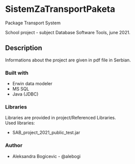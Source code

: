 # SistemZaTransportPaketa

Package Transport System

School project - subject Database Software Tools, june 2021.

## Description

Informations about the project are given in pdf file in Serbian.

### Built with
- Erwin data modeler
- MS SQL
- Java (JDBC)

### Libraries
Libraries are provided in project/Referenced Libraries. \
Used libraries:
- SAB_project_2021_public_test.jar

### Author
- Aleksandra Bogicevic - @alebogi